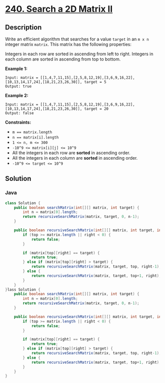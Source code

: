 # [240. Search a 2D Matrix II](https://leetcode.com/problems/search-a-2d-matrix-ii/description/)

## Description
Write an efficient algorithm that searches for a value `target` in an `m x n` integer matrix `matrix`. This matrix has the following properties:

Integers in each row are sorted in ascending from left to right.
Integers in each column are sorted in ascending from top to bottom.

**Example 1:**
```
Input: matrix = [[1,4,7,11,15],[2,5,8,12,19],[3,6,9,16,22],[10,13,14,17,24],[18,21,23,26,30]], target = 5
Output: true
```

**Example 2:**
```
Input: matrix = [[1,4,7,11,15],[2,5,8,12,19],[3,6,9,16,22],[10,13,14,17,24],[18,21,23,26,30]], target = 20
Output: false
```

**Constraints:**
+ `m == matrix.length`
+ `n == matrix[i].length`
+ `1 <= n, m <= 300`
+ `-10^9 <= matrix[i][j] <= 10^9`
+ All the integers in each row are **sorted** in ascending order.
+ All the integers in each column are **sorted** in ascending order.
+ `-10^9 <= target <= 10^9`

## Solution

### Java
```java
class Solution {
    public boolean searchMatrix(int[][] matrix, int target) {
        int n = matrix[0].length;
        return recursiveSearchMatrix(matrix, target, 0, n-1);
    }

    public boolean recursiveSearchMatrix(int[][] matrix, int target, int top, int right) {
        if (top >= matrix.length || right < 0) {
            return false;
        }

        if (matrix[top][right] == target) {
            return true;
        } else if (matrix[top][right] > target) {
            return recursiveSearchMatrix(matrix, target, top, right-1);
        } else {
            return recursiveSearchMatrix(matrix, target, top+1, right);
        }
    }
}lass Solution {
    public boolean searchMatrix(int[][] matrix, int target) {
        int n = matrix[0].length;
        return recursiveSearchMatrix(matrix, target, 0, n-1);
    }

    public boolean recursiveSearchMatrix(int[][] matrix, int target, int top, int right) {
        if (top >= matrix.length || right < 0) {
            return false;
        }

        if (matrix[top][right] == target) {
            return true;
        } else if (matrix[top][right] > target) {
            return recursiveSearchMatrix(matrix, target, top, right-1);
        } else {
            return recursiveSearchMatrix(matrix, target, top+1, right);
        }
    }
}
```
